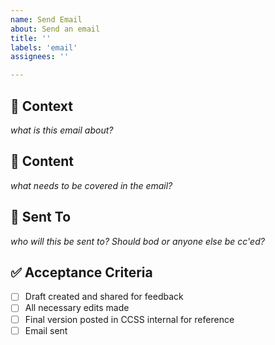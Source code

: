 ```yaml
---
name: Send Email
about: Send an email
title: ''
labels: 'email'
assignees: ''

---
```

## 🧠 Context
*what is this email about?*

## 📝 Content
*what needs to be covered in the email?*

## 🧑 Sent To
*who will this be sent to? Should bod or anyone else be cc'ed?*

## ✅ Acceptance Criteria
- [ ] Draft created and shared for feedback  
- [ ] All necessary edits made 
- [ ] Final version posted in CCSS internal for reference
- [ ] Email sent
